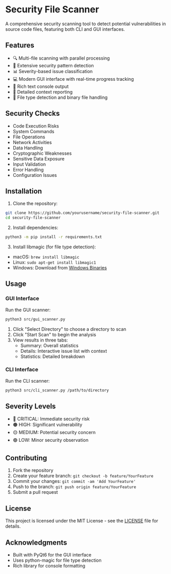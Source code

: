 # Security File Scanner

A comprehensive security scanning tool to detect potential vulnerabilities in source code files, featuring both CLI and GUI interfaces.

## Features

- 🔍 Multi-file scanning with parallel processing
- 🎯 Extensive security pattern detection
- 📊 Severity-based issue classification
- 💻 Modern GUI interface with real-time progress tracking
- 🌈 Rich text console output
- 📝 Detailed context reporting
- 🔄 File type detection and binary file handling

## Security Checks

- Code Execution Risks
- System Commands
- File Operations
- Network Activities
- Data Handling
- Cryptographic Weaknesses
- Sensitive Data Exposure
- Input Validation
- Error Handling
- Configuration Issues

## Installation

1. Clone the repository:
```bash
git clone https://github.com/yourusername/security-file-scanner.git
cd security-file-scanner
```

2. Install dependencies:
```bash
python3 -m pip install -r requirements.txt
```

3. Install libmagic (for file type detection):
- macOS: `brew install libmagic`
- Linux: `sudo apt-get install libmagic1`
- Windows: Download from [Windows Binaries](https://github.com/pidydx/libmagicwin64)

## Usage

### GUI Interface

Run the GUI scanner:
```bash
python3 src/gui_scanner.py
```

1. Click "Select Directory" to choose a directory to scan
2. Click "Start Scan" to begin the analysis
3. View results in three tabs:
   - Summary: Overall statistics
   - Details: Interactive issue list with context
   - Statistics: Detailed breakdown

### CLI Interface

Run the CLI scanner:
```bash
python3 src/cli_scanner.py /path/to/directory
```

## Severity Levels

- 🔴 CRITICAL: Immediate security risk
- 🟠 HIGH: Significant vulnerability
- 🟡 MEDIUM: Potential security concern
- 🟢 LOW: Minor security observation

## Contributing

1. Fork the repository
2. Create your feature branch: `git checkout -b feature/YourFeature`
3. Commit your changes: `git commit -am 'Add YourFeature'`
4. Push to the branch: `git push origin feature/YourFeature`
5. Submit a pull request

## License

This project is licensed under the MIT License - see the [LICENSE](LICENSE) file for details.

## Acknowledgments

- Built with PyQt6 for the GUI interface
- Uses python-magic for file type detection
- Rich library for console formatting

